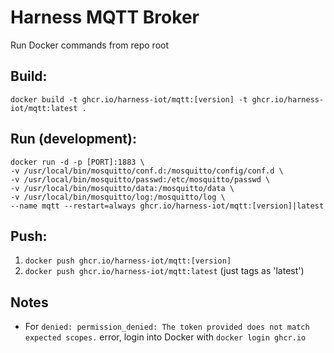 # Harness MQTT Broker

Run Docker commands from repo root

## Build:

`docker build -t ghcr.io/harness-iot/mqtt:[version] -t ghcr.io/harness-iot/mqtt:latest .`

## Run (development):

```
docker run -d -p [PORT]:1883 \
-v /usr/local/bin/mosquitto/conf.d:/mosquitto/config/conf.d \
-v /usr/local/bin/mosquitto/passwd:/etc/mosquitto/passwd \
-v /usr/local/bin/mosquitto/data:/mosquitto/data \
-v /usr/local/bin/mosquitto/log:/mosquitto/log \
--name mqtt --restart=always ghcr.io/harness-iot/mqtt:[version]|latest
```

## Push:

1. `docker push ghcr.io/harness-iot/mqtt:[version]`
2. `docker push ghcr.io/harness-iot/mqtt:latest` (just tags as 'latest')

## Notes

- For `denied: permission_denied: The token provided does not match expected scopes.` error, login into Docker with `docker login ghcr.io`

```

```
